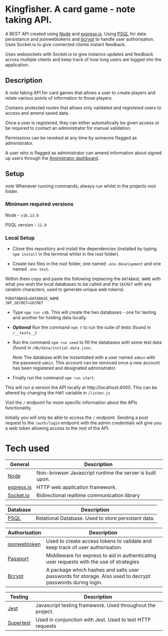 # Kingfisher. A card game - note taking API.

A REST API created using [Node](https://nodejs.org/en/) and [express.js](https://expressjs.com/). Using [PSQL](https://www.postgresql.org/) for data persistance and jsonwebtokens and [bcrypt](https://bcrypt.online/) to handle user authorisation. Uses Socket.io to give connected clients instant feedback.

Uses websockets with Socket.io to give instance updates and feedback across multiple clients and keep track of how long users are logged into the application.

## Description

A note taking API for card games that allows a user to create players and relate various points of information to those players.

Contains protected routes that allows only validated and registered users to access and amend saved data.

Once a user is registered, they can either automatically be given access or be required to contact an administrator for manual validation.

Permissions can be revoked at any time by someone flagged as administrator.

A user who is flagged as administrator can amend information about signed up users through the [Aministrator dashboard](https://github.com/CtrlHoltDel/kf-admin-dashboard).

## Setup

_note_ Whenever running commands, always run whilst in the projects root folder.

### Minimum required versions

Node - `v16.13.0`

PSQL version - `12.9`

### Local Setup

- Clone this repository and install the dependencies (installed by typing `npm install` in the terminal whilst in the root folder).

- Create two files in the root folder, one named `.env.development` and one named `.env.test`.

Within them copy and paste the following (replacing the `DATABASE_NAME` with what you wish the local databases to be called and the `SECRET` with any random characters, used to generate unique web tokens)

```
PGDATABASE=DATABASE_NAME
JWT_SECRET=SECRET
```

- Type `npm run cdb`. This will create the two databases - one for testing and another for holding data locally.

- **_Optional_** Run the command `npm t` to run the suite of tests (found in `/__tests__`)

- Run the command `npm run seed` to fill the databases with some test data (found in `/db/data/initial-data.json`.

  _Note_ The database with be instantiated with a user named `admin` with the password `admin`. This account can be removed once a new account has been registered and designated administrator.

- Finally run the command `npm run start`.

This will run a version the API locally at http://localhost:4000. This can be altered by changing the `PORT` variable in `/listen.js`

Visit the `/` endpoint for more specific information about the APIs functionality.

Initially you will only be able to access the `/` endpoint. Sending a post request to the `/auth/login` endpoint with the admin credentials will give you a web token allowing access to the rest of the API.

# Tech used

| General                              | Description                                              |
| ------------------------------------ | -------------------------------------------------------- |
| [Node](https://nodejs.org/en/)       | Non-browser Javascript runtime the server is built upon. |
| [express.js](https://expressjs.com/) | HTTP web application framework.                          |
| [Socket.io](https://socket.io/)      | Bidirectional realtime communication library             |

| Database                                                  | Description                                         |
| --------------------------------------------------------- | --------------------------------------------------- |
| [PSQL](https://www.postgresql.org/docs/9.2/app-psql.html) | Relational Database. Used to store persistant data. |

| Authorisation                                              | Description                                                                                               |
| ---------------------------------------------------------- | --------------------------------------------------------------------------------------------------------- |
| [jsonwebtoken](https://www.npmjs.com/package/jsonwebtoken) | Used to create access tokens to validate and keep track of user authorisation.                            |
| [Passport](https://www.npmjs.com/package/passport)         | Middleware for express to aid in authenticating user requests with the use of strategies                  |
| [Bcrypt](https://bcrypt.online/)                           | A package which hashes and salts user passwords for storage. Also used to decrypt passwords during login. |

| Testing                                              | Description                                                |
| ---------------------------------------------------- | ---------------------------------------------------------- |
| [Jest](https://jestjs.io/)                           | Javascript testing framework. Used throughout the project. |
| [Supertest](https://www.npmjs.com/package/supertest) | Used in conjunction with Jest. Used to test HTTP requests  |
